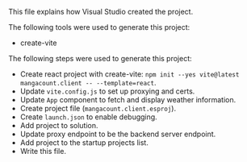 This file explains how Visual Studio created the project.

The following tools were used to generate this project:
- create-vite

The following steps were used to generate this project:
- Create react project with create-vite: `npm init --yes vite@latest mangacount.client -- --template=react`.
- Update `vite.config.js` to set up proxying and certs.
- Update `App` component to fetch and display weather information.
- Create project file (`mangacount.client.esproj`).
- Create `launch.json` to enable debugging.
- Add project to solution.
- Update proxy endpoint to be the backend server endpoint.
- Add project to the startup projects list.
- Write this file.
